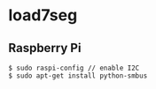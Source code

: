 # load7seg

## Raspberry Pi

```
$ sudo raspi-config // enable I2C
$ sudo apt-get install python-smbus
```
